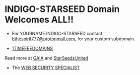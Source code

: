 # INDIGO-STARSEED Domain Welcomes ALL!!

- For YOURNAME.INDIGO-STARSEED contact bthespirit777@protonmail.com, for your custom subdomain.

- [1TIMEFEEDOMAINS](http://home.1timefeedomains/)

Read more at [GAIA](https://www.gaia.com/article/indigo-crystal-starseed-children-characteristics) and [StarSeedsUnited](https://www.starseedsunited.com/indigo-crystal-and-rainbow-souls)

- The [WEB SECURITY SPECIALIST](http://admin.websecurityspecialist/)
